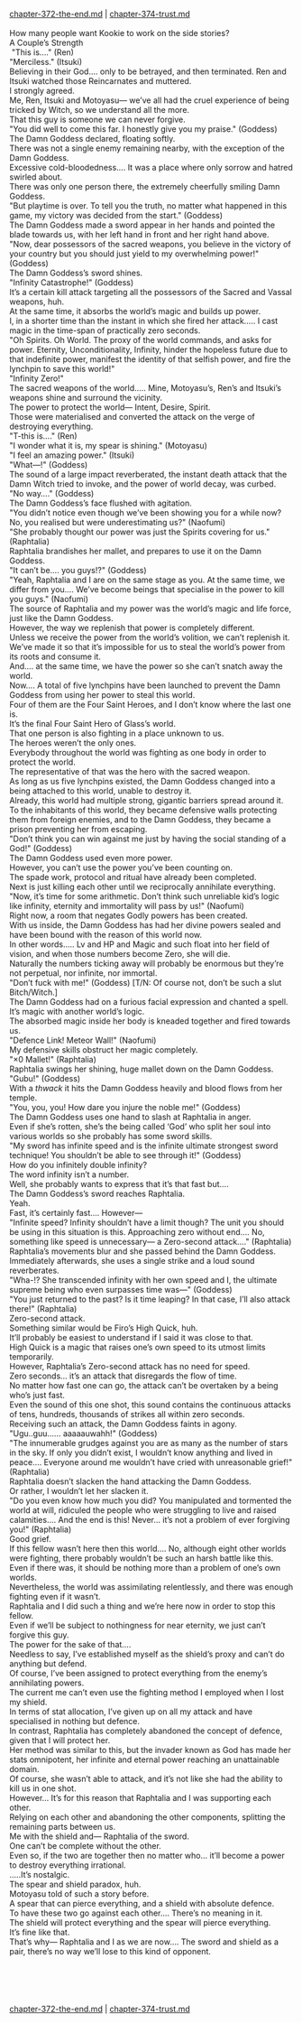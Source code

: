 [chapter-372-the-end.md](./chapter-372-the-end.md) | [chapter-374-trust.md](./chapter-374-trust.md) <br/>
<br/>
How many people want Kookie to work on the side stories?<br/>
A Couple’s Strength<br/>
 "This is…." (Ren)<br/>
"Merciless." (Itsuki)<br/>
Believing in their God.… only to be betrayed, and then terminated. Ren and Itsuki watched those Reincarnates and muttered.<br/>
I strongly agreed.<br/>
Me, Ren, Itsuki and Motoyasu― we’ve all had the cruel experience of being tricked by Witch, so we understand all the more.<br/>
That this guy is someone we can never forgive.<br/>
"You did well to come this far. I honestly give you my praise." (Goddess)<br/>
The Damn Goddess declared, floating softly.<br/>
There was not a single enemy remaining nearby, with the exception of the Damn Goddess.<br/>
Excessive cold-bloodedness…. It was a place where only sorrow and hatred swirled about.<br/>
There was only one person there, the extremely cheerfully smiling Damn Goddess.<br/>
"But playtime is over. To tell you the truth, no matter what happened in this game, my victory was decided from the start." (Goddess)<br/>
The Damn Goddess made a sword appear in her hands and pointed the blade towards us, with her left hand in front and her right hand above.<br/>
"Now, dear possessors of the sacred weapons, you believe in the victory of your country but you should just yield to my overwhelming power!" (Goddess)<br/>
The Damn Goddess’s sword shines.<br/>
"Infinity Catastrophe!" (Goddess)<br/>
It’s a certain kill attack targeting all the possessors of the Sacred and Vassal weapons, huh.<br/>
At the same time, it absorbs the world’s magic and builds up power.<br/>
I, in a shorter time than the instant in which she fired her attack….. I cast magic in the time-span of practically zero seconds.<br/>
"Oh Spirits. Oh World. The proxy of the world commands, and asks for power. Eternity, Unconditionality, Infinity, hinder the hopeless future due to that indefinite power, manifest the identity of that selfish power, and fire the lynchpin to save this world!"<br/>
"Infinity Zero!"<br/>
The sacred weapons of the world….. Mine, Motoyasu’s, Ren’s and Itsuki’s weapons shine and surround the vicinity.<br/>
The power to protect the world― Intent, Desire, Spirit.<br/>
Those were materialised and converted the attack on the verge of destroying everything.<br/>
"T-this is…." (Ren)<br/>
"I wonder what it is, my spear is shining." (Motoyasu)<br/>
"I feel an amazing power." (Itsuki)<br/>
"What―!" (Goddess)<br/>
The sound of a large impact reverberated, the instant death attack that the Damn Witch tried to invoke, and the power of world decay, was curbed.<br/>
"No way…." (Goddess)<br/>
The Damn Goddess’s face flushed with agitation.<br/>
"You didn’t notice even though we’ve been showing you for a while now? No, you realised but were underestimating us?" (Naofumi)<br/>
"She probably thought our power was just the Spirits covering for us." (Raphtalia)<br/>
Raphtalia brandishes her mallet, and prepares to use it on the Damn Goddess.<br/>
"It can’t be…. you guys!?" (Goddess)<br/>
"Yeah, Raphtalia and I are on the same stage as you. At the same time, we differ from you…. We’ve become beings that specialise in the power to kill you guys." (Naofumi)<br/>
The source of Raphtalia and my power was the world’s magic and life force, just like the Damn Goddess.<br/>
However, the way we replenish that power is completely different.<br/>
Unless we receive the power from the world’s volition, we can’t replenish it.<br/>
We’ve made it so that it’s impossible for us to steal the world’s power from its roots and consume it.<br/>
And.… at the same time, we have the power so she can’t snatch away the world.<br/>
Now…. A total of five lynchpins have been launched to prevent the Damn Goddess from using her power to steal this world.<br/>
Four of them are the Four Saint Heroes, and I don’t know where the last one is.<br/>
It’s the final Four Saint Hero of Glass’s world.<br/>
That one person is also fighting in a place unknown to us.<br/>
The heroes weren’t the only ones.<br/>
Everybody throughout the world was fighting as one body in order to protect the world.<br/>
The representative of that was the hero with the sacred weapon.<br/>
As long as us five lynchpins existed, the Damn Goddess changed into a being attached to this world, unable to destroy it.<br/>
Already, this world had multiple strong, gigantic barriers spread around it.<br/>
To the inhabitants of this world, they became defensive walls protecting them from foreign enemies, and to the Damn Goddess, they became a prison preventing her from escaping.<br/>
"Don’t think you can win against me just by having the social standing of a God!" (Goddess)<br/>
The Damn Goddess used even more power.<br/>
However, you can’t use the power you’ve been counting on.<br/>
The spade work, protocol and ritual have already been completed.<br/>
Next is just killing each other until we reciprocally annihilate everything.<br/>
"Now, it’s time for some arithmetic. Don’t think such unreliable kid’s logic like infinity, eternity and immortality will pass by us!" (Naofumi)<br/>
Right now, a room that negates Godly powers has been created.<br/>
With us inside, the Damn Goddess has had her divine powers sealed and have been bound with the reason of this world now.<br/>
In other words….. Lv and HP and Magic and such float into her field of vision, and when those numbers become Zero, she will die.<br/>
Naturally the numbers ticking away will probably be enormous but they’re not perpetual, nor infinite, nor immortal.<br/>
"Don’t fuck with me!" (Goddess) [T/N: Of course not, don’t be such a slut Bitch/Witch.]<br/>
The Damn Goddess had on a furious facial expression and chanted a spell.<br/>
It’s magic with another world’s logic.<br/>
The absorbed magic inside her body is kneaded together and fired towards us.<br/>
"Defence Link! Meteor Wall!" (Naofumi)<br/>
My defensive skills obstruct her magic completely.<br/>
"×0 Mallet!" (Raphtalia)<br/>
Raphtalia swings her shining, huge mallet down on the Damn Goddess.<br/>
"Gubu!" (Goddess)<br/>
With a *thwack* it hits the Damn Goddess heavily and blood flows from her temple.<br/>
"You, you, you! How dare you injure the noble me!" (Goddess)<br/>
The Damn Goddess uses one hand to slash at Raphtalia in anger.<br/>
Even if she’s rotten, she’s the being called ‘God’ who split her soul into various worlds so she probably has some sword skills.<br/>
"My sword has infinite speed and is the infinite ultimate strongest sword technique! You shouldn’t be able to see through it!" (Goddess)<br/>
How do you infinitely double infinity?<br/>
The word infinity isn’t a number.<br/>
Well, she probably wants to express that it’s that fast but….<br/>
The Damn Goddess’s sword reaches Raphtalia.<br/>
Yeah.<br/>
Fast, it’s certainly fast…. However―<br/>
"Infinite speed? Infinity shouldn’t have a limit though? The unit you should be using in this situation is this. Approaching zero without end…. No, something like speed is unnecessary― a Zero-second attack…." (Raphtalia)<br/>
Raphtalia’s movements blur and she passed behind the Damn Goddess.<br/>
Immediately afterwards, she uses a single strike and a loud sound reverberates.<br/>
"Wha-!? She transcended infinity with her own speed and I, the ultimate supreme being who even surpasses time was―" (Goddess)<br/>
"You just returned to the past? Is it time leaping? In that case, I’ll also attack there!" (Raphtalia)<br/>
Zero-second attack.<br/>
Something similar would be Firo’s High Quick, huh.<br/>
It’ll probably be easiest to understand if I said it was close to that.<br/>
High Quick is a magic that raises one’s own speed to its utmost limits temporarily.<br/>
However, Raphtalia’s Zero-second attack has no need for speed.<br/>
Zero seconds… it’s an attack that disregards the flow of time.<br/>
No matter how fast one can go, the attack can’t be overtaken by a being who’s just fast.<br/>
Even the sound of this one shot, this sound contains the continuous attacks of tens, hundreds, thousands of strikes all within zero seconds.<br/>
Receiving such an attack, the Damn Goddess faints in agony.<br/>
"Ugu..guu…… aaaaauwahh!" (Goddess)<br/>
"The innumerable grudges against you are as many as the number of stars in the sky. If only you didn’t exist, I wouldn’t know anything and lived in peace…. Everyone around me wouldn’t have cried with unreasonable grief!" (Raphtalia)<br/>
Raphtalia doesn’t slacken the hand attacking the Damn Goddess.<br/>
Or rather, I wouldn’t let her slacken it.<br/>
"Do you even know how much you did? You manipulated and tormented the world at will, ridiculed the people who were struggling to live and raised calamities…. And the end is this! Never… it’s not a problem of ever forgiving you!" (Raphtalia)<br/>
Good grief.<br/>
If this fellow wasn’t here then this world…. No, although eight other worlds were fighting, there probably wouldn’t be such an harsh battle like this.<br/>
Even if there was, it should be nothing more than a problem of one’s own worlds.<br/>
Nevertheless, the world was assimilating relentlessly, and there was enough fighting even if it wasn’t.<br/>
Raphtalia and I did such a thing and we’re here now in order to stop this fellow.<br/>
Even if we’ll be subject to nothingness for near eternity, we just can’t forgive this guy.<br/>
The power for the sake of that….<br/>
Needless to say, I’ve established myself as the shield’s proxy and can’t do anything but defend.<br/>
Of course, I’ve been assigned to protect everything from the enemy’s annihilating powers.<br/>
The current me can’t even use the fighting method I employed when I lost my shield.<br/>
In terms of stat allocation, I’ve given up on all my attack and have specialised in nothing but defence.<br/>
In contrast, Raphtalia has completely abandoned the concept of defence, given that I will protect her.<br/>
Her method was similar to this, but the invader known as God has made her stats omnipotent, her infinite and eternal power reaching an unattainable domain.<br/>
Of course, she wasn’t able to attack, and it’s not like she had the ability to kill us in one shot.<br/>
However… It’s for this reason that Raphtalia and I was supporting each other.<br/>
Relying on each other and abandoning the other components, splitting the remaining parts between us.<br/>
Me with the shield and― Raphtalia of the sword.<br/>
One can’t be complete without the other.<br/>
Even so, if the two are together then no matter who… it’ll become a power to destroy everything irrational.<br/>
…..It’s nostalgic.<br/>
The spear and shield paradox, huh.<br/>
Motoyasu told of such a story before.<br/>
A spear that can pierce everything, and a shield with absolute defence.<br/>
To have these two go against each other…. There’s no meaning in it.<br/>
The shield will protect everything and the spear will pierce everything.<br/>
It’s fine like that.<br/>
That’s why― Raphtalia and I as we are now…. The sword and shield as a pair, there’s no way we’ll lose to this kind of opponent.<br/>
<br/>
<br/>
<br/>
<br/> <br/>
[chapter-372-the-end.md](./chapter-372-the-end.md) | [chapter-374-trust.md](./chapter-374-trust.md) <br/>

